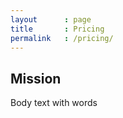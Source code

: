 ```yaml
---
layout      : page
title       : Pricing
permalink   : /pricing/
---
```


Mission
-------

Body text with words
